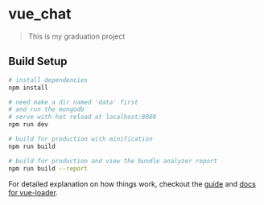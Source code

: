 # vue_chat

> This is my graduation project

## Build Setup

``` bash
# install dependencies
npm install

# need make a dir named 'data' first
# and run the mongodb
# serve with hot reload at localhost:8080
npm run dev

# build for production with minification
npm run build

# build for production and view the bundle analyzer report
npm run build --report
```

For detailed explanation on how things work, checkout the [guide](http://vuejs-templates.github.io/webpack/) and [docs for vue-loader](http://vuejs.github.io/vue-loader).
